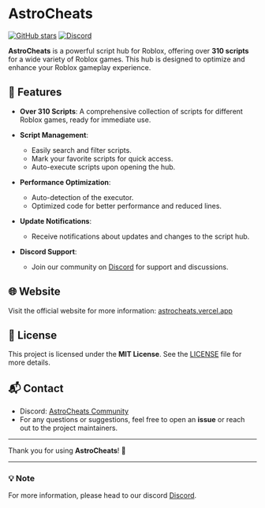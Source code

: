 # AstroCheats

[![GitHub stars](https://img.shields.io/github/stars/UalfTV/AstroCheats?style=social)](https://github.com/UalfTV/AstroCheats/stargazers)
[![Discord](https://img.shields.io/discord/your-discord-id.svg?logo=discord)](https://discord.gg/MRHhDZDPMs)

**AstroCheats** is a powerful script hub for Roblox, offering over **310 scripts** for a wide variety of Roblox games. This hub is designed to optimize and enhance your Roblox gameplay experience.

## 🚀 Features

- **Over 310 Scripts**: A comprehensive collection of scripts for different Roblox games, ready for immediate use.
  
- **Script Management**:
  - Easily search and filter scripts.
  - Mark your favorite scripts for quick access.
  - Auto-execute scripts upon opening the hub.

- **Performance Optimization**:
  - Auto-detection of the executor.
  - Optimized code for better performance and reduced lines.

- **Update Notifications**:
  - Receive notifications about updates and changes to the script hub.

- **Discord Support**:
  - Join our community on [Discord](https://discord.gg/MRHhDZDPMs) for support and discussions.

## 🌐 Website

Visit the official website for more information: [astrocheats.vercel.app](https://astrocheats.vercel.app)

## 📜 License

This project is licensed under the **MIT License**. See the [LICENSE](LICENSE) file for more details.

## 📬 Contact

- Discord: [AstroCheats Community](https://discord.gg/MRHhDZDPMs)
- For any questions or suggestions, feel free to open an **issue** or reach out to the project maintainers.

---

Thank you for using **AstroCheats**! 🚀

---

### 💡 **Note**
For more information, please head to our discord [Discord](https://discord.gg/MRHhDZDPMs).
